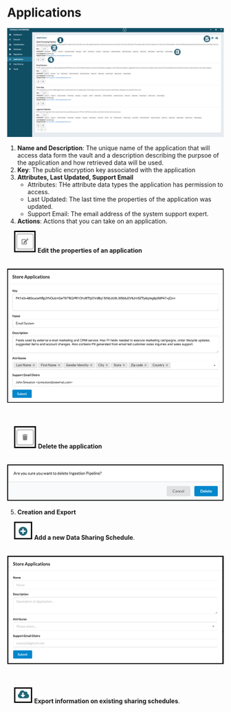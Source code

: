 # Applications

![applications](../assets/images/applications.png "Applications")


1. **Name and Description**: The unique name of the application that will access data form the vault and a description describing the purpsoe of the application and how retrieved data will be used.
2. **Key**: The public encryption key associated with the application
3. **Attributes, Last Updated, Support Email**
   - Attributes: THe attribute data types the application has permission to access.
   - Last Updated: The last time the properties of the application was updated.
   - Support Email: The email address of the system support expert.
4. **Actions**: Actions that you can take on an application.

&nbsp;&nbsp;&nbsp;&nbsp;![edit](../assets/images/edit.png "Edit") **Edit the properties of an application**
 <br/><br/>
&nbsp;&nbsp;&nbsp;&nbsp; ![edit-application](../assets/images/edit-application.png "Edit Application")
 <br/><br/>
 <br/><br/>
&nbsp;&nbsp;&nbsp;&nbsp;![delete](../assets/images/delete.png "Delete") **Delete the application**
 <br/><br/>
&nbsp;&nbsp;&nbsp;&nbsp; ![delete-application](../assets/images/delete-application.png "Delete Application")

5. **Creation and Export**

&nbsp;&nbsp;&nbsp;&nbsp;![Add](../assets/images/add.png "Add") **Add a new Data Sharing Schedule**.
 <br/><br/>
&nbsp;&nbsp;&nbsp;&nbsp; ![create-application](../assets/images/create-application.png "Create Application")
 <br/><br/>
 <br/><br/>
&nbsp;&nbsp;&nbsp;&nbsp;![export](../assets/images/export.png "Export") **Export information on existing sharing schedules**.
 <br/><br/>
 <br/><br/>
